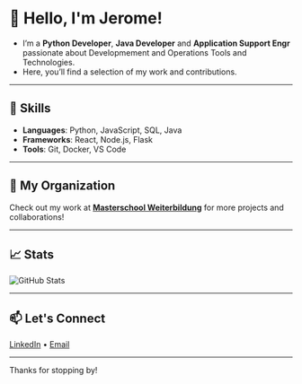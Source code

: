 # 👋 Hello, I'm Jerome!

- I’m a **Python Developer**, **Java Developer** and **Application Support Engr** passionate about Developmement and Operations Tools and Technologies.
- Here, you’ll find a selection of my work and contributions.

---

## 🚀 Skills

- **Languages**: Python, JavaScript, SQL, Java
- **Frameworks**: React, Node.js, Flask
- **Tools**: Git, Docker, VS Code

---

## 📂 My Organization

Check out my work at [**Masterschool Weiterbildung**](https://github.com/masterschool-weiterbildung) for more projects and collaborations!

---

## 📈 Stats

![GitHub Stats](https://github-readme-stats.vercel.app/api?username=jdedios-de&show_icons=true&hide=issues&hide_border=true&theme=default)

---

## 📫 Let's Connect

[LinkedIn](https://www.linkedin.com/in/jeromededios/) • [Email](jeromededios.de.2023@gmail.com)

---

Thanks for stopping by!
